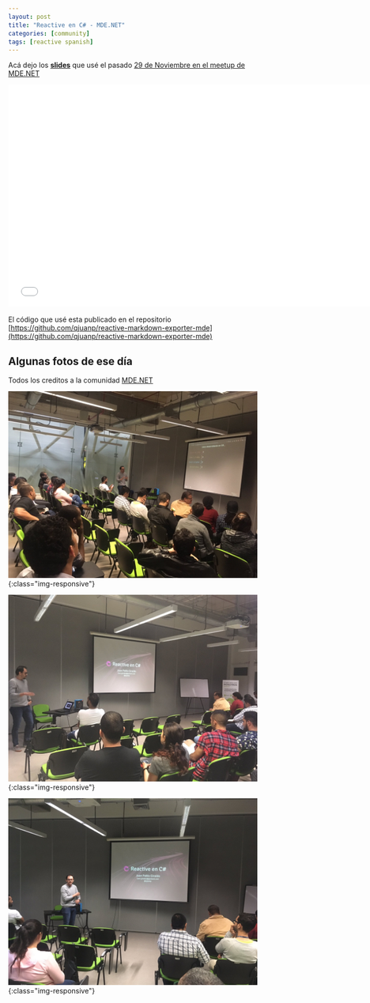 ```yaml
---
layout: post
title: "Reactive en C# - MDE.NET"
categories: [community]
tags: [reactive spanish]
---
```


Acá dejo los **[slides](https://slides.com/qjuanp/rx-csharp-mdenet)** que usé el pasado [29 de Noviembre en el meetup de MDE.NET](https://www.meetup.com/es-ES/MDE-NET/events/256625082/)

<iframe 
    src="//slides.com/qjuanp/rx-csharp-mdenet/embed" 
    width="740" 
    height="450" 
    scrolling="no" 
    frameborder="0" 
    webkitallowfullscreen mozallowfullscreen allowfullscreen>
</iframe>

El código que usé esta publicado en el repositorio [https://github.com/qjuanp/reactive-markdown-exporter-mde](https://github.com/qjuanp/reactive-markdown-exporter-mde)

## Algunas fotos de ese día
Todos los creditos a la comunidad [MDE.NET](http://mdedotnet.co)

![Reactive en C# - Foto por Comunidad MDE.NET](/assets/posts/2018-11-29-reactive-en-csharp-mde-net/p1.jpg){:class="img-responsive"}

![Reactive en C# - Foto por Comunidad MDE.NET](/assets/posts/2018-11-29-reactive-en-csharp-mde-net/p2.jpg){:class="img-responsive"}

![Reactive en C# - Foto por Comunidad MDE.NET](/assets/posts/2018-11-29-reactive-en-csharp-mde-net/p3.jpg){:class="img-responsive"}